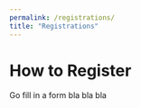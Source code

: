 ```yaml
---
permalink: /registrations/
title: "Registrations"
---
```


# How to Register
Go fill in a form bla bla bla
